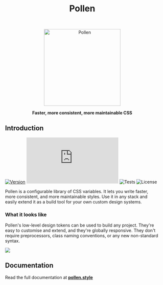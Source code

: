 <h1 align="center"> Pollen </h1> <br>
<p align="center">
  <a href="https://www.pollen.style/">
    <img alt="Pollen" title="Pollen" src="https://i.imgur.com/wensu33.png" width="250">
  </a>
</p>

<p align="center"><b>
Faster, more consistent, more maintainable CSS
  </b></p>

## Introduction

[![Version](https://img.shields.io/npm/v/pollen-css.svg?style=flat)](https://www.npmjs.com/package/pollen-css) ![Size](https://img.badgesize.io/https://unpkg.com/pollen-css/pollen.css?compression=gzip&label=size) ![Tests](https://github.com/heybokeh/pollen/actions/workflows/main.yml/badge.svg) ![License](https://img.shields.io/npm/l/pollen-css)

Pollen is a configurable library of CSS variables. It lets you write faster, more consistent, and more maintainable styles. Use it in any stack and easily extend it as a build tool for your own custom design systems.

### What it looks like

Pollen's low-level design tokens can be used to build any project. They're easy to customise and extend, and they're globally responsive. They don't require preprocessors, class naming conventions, or any new non-standard syntax.

![](https://i.imgur.com/ZNfrTAz.jpg)

## Documentation

Read the full documentation at **[pollen.style](https://www.pollen.style)**
